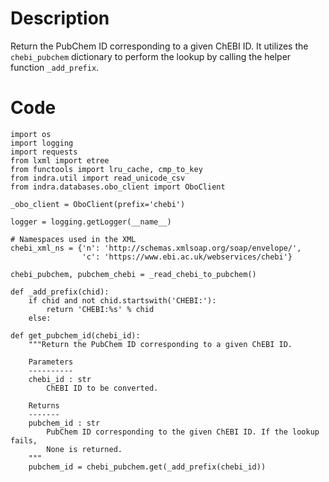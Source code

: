 # Description
Return the PubChem ID corresponding to a given ChEBI ID. It utilizes the `chebi_pubchem` dictionary to perform the lookup by calling the helper function `_add_prefix`.

# Code
```
import os
import logging
import requests
from lxml import etree
from functools import lru_cache, cmp_to_key
from indra.util import read_unicode_csv
from indra.databases.obo_client import OboClient

_obo_client = OboClient(prefix='chebi')

logger = logging.getLogger(__name__)

# Namespaces used in the XML
chebi_xml_ns = {'n': 'http://schemas.xmlsoap.org/soap/envelope/',
                'c': 'https://www.ebi.ac.uk/webservices/chebi'}

chebi_pubchem, pubchem_chebi = _read_chebi_to_pubchem()

def _add_prefix(chid):
    if chid and not chid.startswith('CHEBI:'):
        return 'CHEBI:%s' % chid
    else:

def get_pubchem_id(chebi_id):
    """Return the PubChem ID corresponding to a given ChEBI ID.

    Parameters
    ----------
    chebi_id : str
        ChEBI ID to be converted.

    Returns
    -------
    pubchem_id : str
        PubChem ID corresponding to the given ChEBI ID. If the lookup fails,
        None is returned.
    """
    pubchem_id = chebi_pubchem.get(_add_prefix(chebi_id))

```

